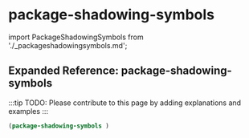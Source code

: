 # package-shadowing-symbols

import PackageShadowingSymbols from './_packageshadowingsymbols.md';

<PackageShadowingSymbols />

## Expanded Reference: package-shadowing-symbols

:::tip
TODO: Please contribute to this page by adding explanations and examples
:::

```lisp
(package-shadowing-symbols )
```
